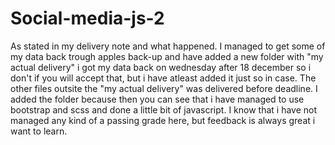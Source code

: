 # Social-media-js-2


As stated in my delivery note and what happened. I managed to get some of my data back trough apples back-up and have added a new folder with "my actual delivery" i got my data back on wednesday after 18 december so i don't if you will accept that, but i have atleast added it just so in case. The other files outsite the "my actual delivery" was delivered before deadline. I added the folder because then you can see that i have managed to use bootstrap and scss and done a little bit of javascript. I know that i have not managed any kind of a passing grade here, but feedback is always great i want to learn. 
